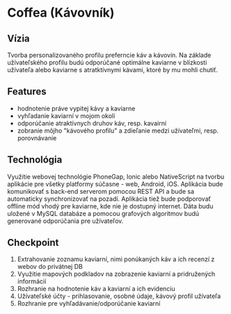 # Coffea (Kávovník)

## Vízia

Tvorba personalizovaného profilu preferncie káv a kávovín. Na základe užívateľského profilu budú odporúčané optimálne kaviarne v blízkosti užívateľa alebo kaviarne s atratktívnymi kávami, ktoré by mu mohli chutiť.

## Features

- hodnotenie práve vypitej kávy a kaviarne
- vyhľadanie kaviarní v mojom okolí
- odporúčanie atraktívnych druhov káv, resp. kavairní
- zobranie môjho "kávového profilu" a zdieľanie medzi užívateľmi, resp. porovnávanie

## Technológia

Využitie webovej technológie PhoneGap, Ionic alebo NativeScript na tvorbu aplikácie pre všetky platformy súčasne - web, Android, iOS. Aplikácia bude komunikovať s back-end serverom pomocou REST API a bude sa automaticky synchronizovať na pozadí. Aplikácia tiež bude podporovať offline mód vhodý pre kaviarne, kde nie je dostupný internet. Dáta budu uložené v MySQL databáze a pomocou grafových algoritmov budú generované odporúčania pre užívateľov.

## Checkpoint

1. Extrahovanie zoznamu kaviarní, nimi ponúkaných káv a ich recenzí z webov do privátnej DB
2. Využitie mapových podkladov na zobrazenie kaviarní a pridružených informácií
3. Rozhranie na hodnotenie káv a kaviarní a ich evidenciu
4. Užívateľské účty - prihlasovanie, osobné údaje, kávový profil užívateľa
5. Rozhranie pre vyhľadávanie/odporúčanie kaviarní

